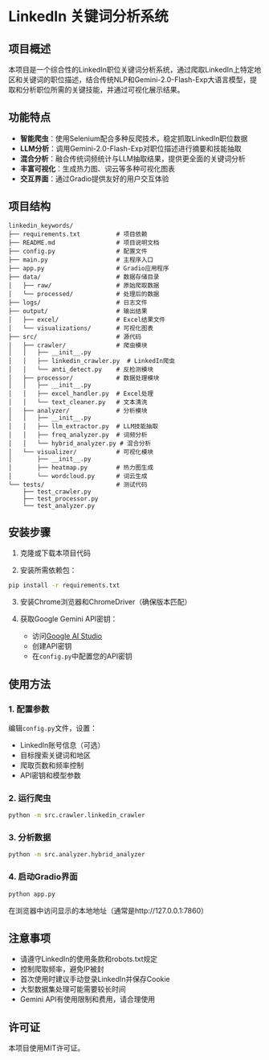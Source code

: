 # LinkedIn 关键词分析系统

## 项目概述

本项目是一个综合性的LinkedIn职位关键词分析系统，通过爬取LinkedIn上特定地区和关键词的职位描述，结合传统NLP和Gemini-2.0-Flash-Exp大语言模型，提取和分析职位所需的关键技能，并通过可视化展示结果。

## 功能特点

- **智能爬虫**：使用Selenium配合多种反爬技术，稳定抓取LinkedIn职位数据
- **LLM分析**：调用Gemini-2.0-Flash-Exp对职位描述进行摘要和技能抽取
- **混合分析**：融合传统词频统计与LLM抽取结果，提供更全面的关键词分析
- **丰富可视化**：生成热力图、词云等多种可视化图表
- **交互界面**：通过Gradio提供友好的用户交互体验

## 项目结构

```
linkedin_keywords/
├── requirements.txt          # 项目依赖
├── README.md                 # 项目说明文档
├── config.py                 # 配置文件
├── main.py                   # 主程序入口
├── app.py                    # Gradio应用程序
├── data/                     # 数据存储目录
│   ├── raw/                  # 原始爬取数据
│   └── processed/            # 处理后的数据
├── logs/                     # 日志文件
├── output/                   # 输出结果
│   ├── excel/                # Excel结果文件
│   └── visualizations/       # 可视化图表
├── src/                      # 源代码
│   ├── crawler/              # 爬虫模块
│   │   ├── __init__.py
│   │   ├── linkedin_crawler.py  # LinkedIn爬虫
│   │   └── anti_detect.py    # 反检测模块
│   ├── processor/            # 数据处理模块
│   │   ├── __init__.py
│   │   ├── excel_handler.py  # Excel处理
│   │   └── text_cleaner.py   # 文本清洗
│   ├── analyzer/             # 分析模块
│   │   ├── __init__.py
│   │   ├── llm_extractor.py  # LLM技能抽取
│   │   ├── freq_analyzer.py  # 词频分析
│   │   └── hybrid_analyzer.py # 混合分析
│   └── visualizer/           # 可视化模块
│       ├── __init__.py
│       ├── heatmap.py        # 热力图生成
│       └── wordcloud.py      # 词云生成
└── tests/                    # 测试代码
    ├── test_crawler.py
    ├── test_processor.py
    └── test_analyzer.py
```

## 安装步骤

1. 克隆或下载本项目代码

2. 安装所需依赖包：

```bash
pip install -r requirements.txt
```

3. 安装Chrome浏览器和ChromeDriver（确保版本匹配）

4. 获取Google Gemini API密钥：
   - 访问[Google AI Studio](https://makersuite.google.com/app/apikey)
   - 创建API密钥
   - 在`config.py`中配置您的API密钥

## 使用方法

### 1. 配置参数

编辑`config.py`文件，设置：
- LinkedIn账号信息（可选）
- 目标搜索关键词和地区
- 爬取页数和频率控制
- API密钥和模型参数

### 2. 运行爬虫

```bash
python -m src.crawler.linkedin_crawler
```

### 3. 分析数据

```bash
python -m src.analyzer.hybrid_analyzer
```

### 4. 启动Gradio界面

```bash
python app.py
```

在浏览器中访问显示的本地地址（通常是http://127.0.0.1:7860）

## 注意事项

- 请遵守LinkedIn的使用条款和robots.txt规定
- 控制爬取频率，避免IP被封
- 首次使用时建议手动登录LinkedIn并保存Cookie
- 大型数据集处理可能需要较长时间
- Gemini API有使用限制和费用，请合理使用

## 许可证

本项目使用MIT许可证。